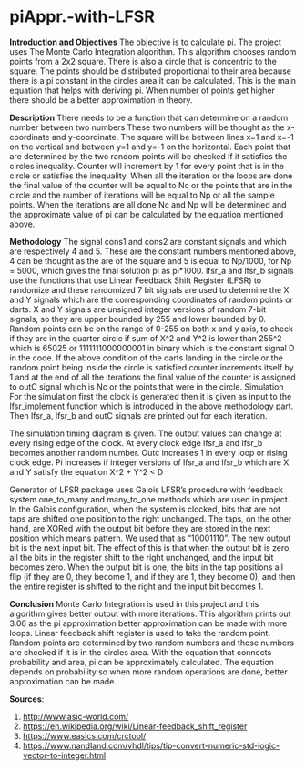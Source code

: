 # piAppr.-with-LFSR
**Introduction and Objectives**
The objective is to calculate pi. The project uses The Monte Carlo Integration algorithm. This algorithm chooses random points from a 2x2 square. There is also a circle that is concentric to the square. The points should be distributed proportional to their area because there is a pi constant in the circles area it can be calculated. 
This is the main equation that helps with deriving pi. When number of points get higher there should be a better approximation in theory.

**Description**
There needs to be a function that can determine on a random number between two numbers These two numbers will be thought as the x-coordinate and y-coordinate. The square will be between lines x=1 and x=-1 on the vertical and between y=1 and y=-1 on the horizontal. Each point that are determined by the two random points will be checked if it satisfies the circles inequality.
Counter will increment by 1 for every point that is in the circle or satisfies the inequality. When all the iteration or the loops are done the final value of the counter will be equal to Nc or the points that are in the circle and the number of iterations will be equal to Np or all the sample points. When the iterations are all done Nc and Np will be determined and the approximate value of pi can be calculated by the equation mentioned above.

**Methodology**
The signal cons1 and cons2 are constant signals and which are respectively 4 and 5. These are the constant numbers mentioned above, 4 can be thought as the are of the square and 5 is equal to Np/1000, for Np = 5000, which gives the final solution pi as pi*1000.
lfsr_a and lfsr_b signals use the functions that use Linear Feedback Shift Register (LFSR) to randomize and these randomized 7 bit signals are used to determine the X and Y signals which are the corresponding coordinates of random points or darts. X and Y signals are unsigned integer versions of random 7-bit signals, so they are upper bounded by 255 and lower bounded by 0. Random points can be on the range of 0-255 on both x and y axis, to check if they are in the quarter circle if sum of X^2 and Y^2 is lower than 255^2 which is 65025 or 1111111000000001 in binary which is the constant signal D in the code.
If the above condition of the darts landing in the circle or the random point being inside the circle is satisfied counter increments itself by 1 and at the end of all the iterations the final value of the counter is assigned to outC signal which is Nc or the points that were in the circle.
Simulation
For the simulation first the clock is generated then it is given as input to the lfsr_implement function which is introduced in the above methodology part. Then lfsr_a, lfsr_b and outC signals are printed out for each iteration. 

The simulation timing diagram is given. The output values can change at every rising edge of the clock.
At every clock edge lfsr_a and lfsr_b becomes another random number. 
Outc increases 1 in every loop or rising clock edge.
Pi increases if integer versions of lfsr_a and lfsr_b which are X and Y satisfy the equation X^2 + Y^2 < D
 
Generator of LFSR package uses Galois LFSR’s procedure with feedback system one_to_many and many_to_one methods which are used in project. 
In the Galois configuration, when the system is clocked, bits that are not taps are shifted one position to the right unchanged. 
The taps, on the other hand, are XORed with the output bit before they are stored in the next position which means pattern. 
We used that as “10001110”. The new output bit is the next input bit. The effect of this is that when the output bit is zero, 
all the bits in the register shift to the right unchanged, and the input bit becomes zero. When the output bit is one, 
the bits in the tap positions all flip (if they are 0, they become 1, and if they are 1, they become 0), and 
then the entire register is shifted to the right and the input bit becomes 1.
	
**Conclusion**
Monte Carlo Integration is used in this project and this algorithm gives better output with more iterations. This algorithm prints out 3.06 as the pi approximation better approximation can be made with more loops. Linear feedback shift register is used to take the random point. Random points are determined by two random numbers and those numbers are checked if it is in the circles area. With the equation that connects probability and area, pi can be approximately calculated. The equation depends on probability so when more random operations are done, better approximation can be made. 

**Sources**:
1.	http://www.asic-world.com/
2.	https://en.wikipedia.org/wiki/Linear-feedback_shift_register
3.	https://www.easics.com/crctool/
4.	https://www.nandland.com/vhdl/tips/tip-convert-numeric-std-logic-vector-to-integer.html
